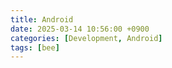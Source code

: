 ```yaml
---
title: Android
date: 2025-03-14 10:56:00 +0900
categories: [Development, Android]
tags: [bee]	
---
```


